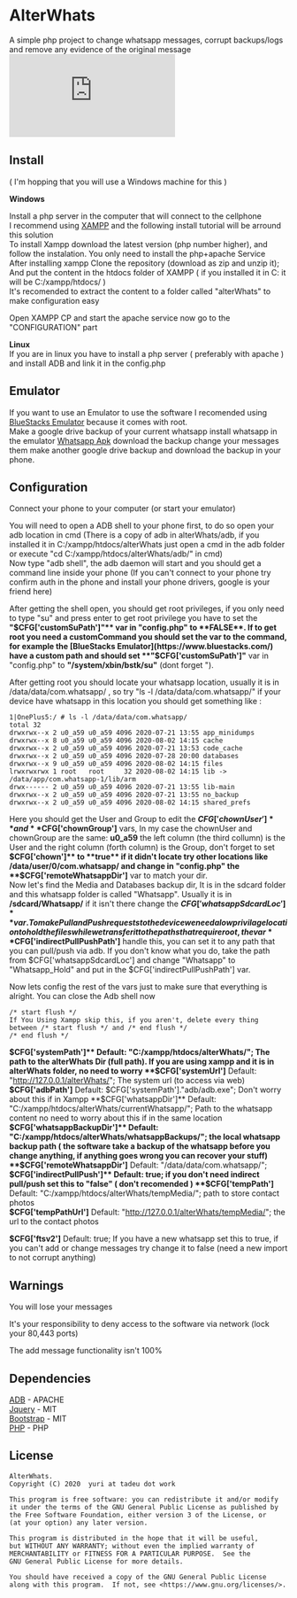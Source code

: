 # AlterWhats
A simple php project to change whatsapp messages, corrupt backups/logs and remove any evidence of the original message ![counter](https://cdn.tadeu.work/counter.php?alterWhats=true)

## Install

( I'm hopping that you will use a Windows machine for this )

**Windows**

Install a php server in the computer that will connect to the cellphone  
I recommend using [XAMPP](https://www.apachefriends.org/download.html) and the following install tutorial will be arround this solution  
To install Xampp download the latest version (php number higher), and follow the instalation. You only need to install the php+apache Service  
After installing xampp Clone the repository (download as zip and unzip it);  
And put the content in the htdocs folder of XAMPP ( if you installed it in C: it will be C:/xampp/htdocs/ )  
It's recomended to extract the content to a folder called "alterWhats" to make configuration easy  
  
Open XAMPP CP and start the apache service now go to the "CONFIGURATION" part  
  
**Linux**  
If you are in linux you have to install a php server ( preferably with apache ) and install ADB and link it in the config.php  

## Emulator
If you want to use an Emulator to use the software I recomended using [BlueStacks Emulator](https://www.bluestacks.com/) because it comes with root.  
Make a google drive backup of your current whatsapp install whatsapp in the emulator [Whatsapp Apk](https://www.whatsapp.com/android/)   download the backup change your messages them make another google drive backup and download the backup in your phone.  

## Configuration
Connect your phone to your computer (or start your emulator)  

You will need to open a ADB shell to your phone first, to do so open your adb location in cmd (There is a copy of adb in alterWhats/adb, if you installed it in C:/xampp/htdocs/alterWhats just open a cmd in the adb folder or execute "cd C:/xampp/htdocs/alterWhats/adb/" in cmd)  
Now type "adb shell", the adb daemon will start and you should get a command line inside your phone (If you can't connect to your phone try confirm auth in the phone and install your phone drivers, google is your friend here)  
  
After getting the shell open, you should get root privileges, if you only need to type "su" and press enter to get root privilege you have to set the **"$CFG['customSuPath']"** var in "config.php" to **FALSE**.  
If to get root you need a customCommand you should set the var to the command, for example the [BlueStacks Emulator](https://www.bluestacks.com/) have a custom path and should set **"$CFG['customSuPath']"** var in "config.php" to **"/system/xbin/bstk/su"** (dont forget ").  

After getting root you should locate your whatsapp location, usually it is in /data/data/com.whatsapp/ , so try "ls -l /data/data/com.whatsapp/" if your device have whatsapp in this location you should get something like :  
```
1|OnePlus5:/ # ls -l /data/data/com.whatsapp/
total 32
drwxrwx--x 2 u0_a59 u0_a59 4096 2020-07-21 13:55 app_minidumps
drwxrwx--x 8 u0_a59 u0_a59 4096 2020-08-02 14:15 cache
drwxrwx--x 2 u0_a59 u0_a59 4096 2020-07-21 13:53 code_cache
drwxrwx--x 2 u0_a59 u0_a59 4096 2020-07-28 20:00 databases
drwxrwx--x 9 u0_a59 u0_a59 4096 2020-08-02 14:15 files
lrwxrwxrwx 1 root   root     32 2020-08-02 14:15 lib -> /data/app/com.whatsapp-1/lib/arm
drwx------ 2 u0_a59 u0_a59 4096 2020-07-21 13:55 lib-main
drwxrwx--x 2 u0_a59 u0_a59 4096 2020-07-21 13:55 no_backup
drwxrwx--x 2 u0_a59 u0_a59 4096 2020-08-02 14:15 shared_prefs
```  
Here you should get the User and Group to edit the **$CFG['chownUser']** and **$CFG['chownGroup']** vars, In my case the chownUser and chownGroup are the same: **u0_a59** the left column (the third collumn) is the User and the right column (forth column) is the Group, don't forget to set **$CFG['chown']** to **true**  
if it didn't locate try other locations like /data/user/0/com.whatsapp/ and change in "config.php" the **$CFG['remoteWhatsappDir']** var to match your dir.  
Now let's find the Media and Databases backup dir, It is in the sdcard folder and this whatsapp folder is called "Whatsapp". Usually it is in **/sdcard/Whatsapp/** if it isn't there change the **$CFG['whatsappSdcardLoc']** var.  
To make Pull and Push requests to the device we need a low privilage location to hold the files while we transfer it to the paths that require root, the var **$CFG['indirectPullPushPath']** handle this, you can set it to any path that you can pull/push via adb. If you don't know what you do, take the path from $CFG\['whatsappSdcardLoc'\] and change "Whatsapp" to "Whatsapp_Hold" and put in the $CFG\['indirectPullPushPath'\] var.  
  
Now lets config the rest of the vars just to make sure that everything is alright. You can close the Adb shell now  
  
```
/* start flush */
If You Using Xampp skip this, if you aren't, delete every thing between /* start flush */ and /* end flush */
/* end flush */
```
  
**$CFG['systemPath']** Default: "C:/xampp/htdocs/alterWhats/"; The path to the alterWhats Dir (full path). If you are using xampp and it is in alterWhats folder, no need to worry   
**$CFG['systemUrl']** Default: "http://127.0.0.1/alterWhats/";  The system url (to access via web)   
**$CFG['adbPath']** Default: $CFG['systemPath']."adb/adb.exe";  Don't worry about this if in Xampp  
**$CFG['whatsappDir']** Default: "C:/xampp/htdocs/alterWhats/currentWhatsapp/"; Path to the whatsapp content no need to worry about this if in the same location  
**$CFG['whatsappBackupDir']** Default: "C:/xampp/htdocs/alterWhats/whatsappBackups/"; the local whatsapp backup path ( the software take a backup of the whatsapp before you change anything, if anything goes wrong you can recover your stuff)  
**$CFG['remoteWhatsappDir']** Default: "/data/data/com.whatsapp/";   
**$CFG['indirectPullPush']** Default: true; if you don't need indirect pull/push set this to "false" ( don't recomended )  
**$CFG['tempPath']** Default: "C:/xampp/htdocs/alterWhats/tempMedia/"; path to store contact photos  
**$CFG['tempPathUrl']** Default: "http://127.0.0.1/alterWhats/tempMedia/"; the url to the contact photos  
  
**$CFG['ftsv2']** Default: true; If you have a new whatsapp set this to true, if you can't add or change messages try change it to false (need a new import to not corrupt anything)  


  
## Warnings
You will lose your messages  
  
It's your responsibility to deny access to the software via network (lock your 80,443 ports)  
  
The add message functionality isn't 100%  
  
## Dependencies  
[ADB](https://developer.android.com/studio/terms) - APACHE  
[Jquery](https://jquery.org/license/) - MIT  
[Bootstrap](https://getbootstrap.com/docs/4.0/about/license/) - MIT  
[PHP](https://www.php.net/license/) - PHP  

## License
```
AlterWhats.
Copyright (C) 2020  yuri at tadeu dot work

This program is free software: you can redistribute it and/or modify
it under the terms of the GNU General Public License as published by
the Free Software Foundation, either version 3 of the License, or
(at your option) any later version.

This program is distributed in the hope that it will be useful,
but WITHOUT ANY WARRANTY; without even the implied warranty of
MERCHANTABILITY or FITNESS FOR A PARTICULAR PURPOSE.  See the
GNU General Public License for more details.

You should have received a copy of the GNU General Public License
along with this program.  If not, see <https://www.gnu.org/licenses/>.
```
